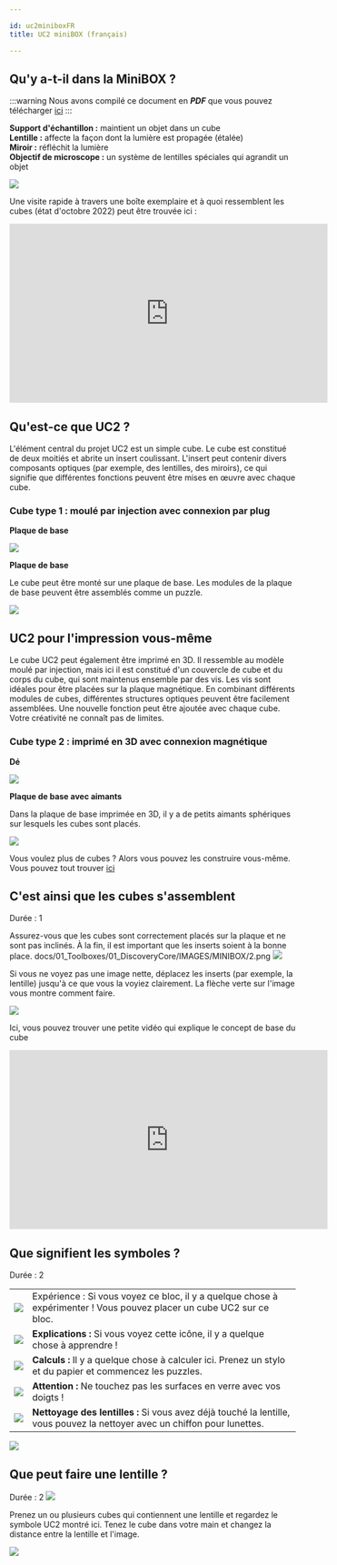 ```yaml
---

id: uc2miniboxFR
title: UC2 miniBOX (français)

---
```


## Qu'y a-t-il dans la MiniBOX ?

:::warning
Nous avons compilé ce document en ***PDF*** que vous pouvez télécharger <a href="/MINIBOX/Manual_Corebox_EM.pdf" target="_blank">ici</a>
:::

**Support d'échantillon :** maintient un objet dans un cube\
**Lentille :** affecte la façon dont la lumière est propagée (étalée)\
**Miroir :** réfléchit la lumière\
**Objectif de microscope :** un système de lentilles spéciales qui agrandit un objet

![](../IMAGES/MINIBOXNEW/5.png)

Une visite rapide à travers une boîte exemplaire et à quoi ressemblent les cubes (état d'octobre 2022) peut être trouvée ici :

<iframe width="560" height="315" src="https://www.youtube.com/embed/NZZ6n620eV0" title="Lecteur vidéo YouTube" frameborder="0" allow="accelerometer; autoplay; clipboard-write; encrypted-media; gyroscope; picture-in-picture" allowfullscreen></iframe>


## Qu'est-ce que UC2 ?

L'élément central du projet UC2 est un simple cube.
Le cube est constitué de deux moitiés et abrite un insert coulissant.
L'insert peut contenir divers composants optiques (par exemple, des lentilles, des miroirs), ce qui signifie que différentes fonctions peuvent être mises en œuvre avec chaque cube.

### Cube type 1 : moulé par injection avec connexion par plug

**Plaque de base**

![](../IMAGES/MINIBOX/2.png)

**Plaque de base**

Le cube peut être monté sur une plaque de base. Les modules de la plaque de base peuvent être assemblés comme un puzzle.

![](../IMAGES/MINIBOX/4.png)

## UC2 pour l'impression vous-même

Le cube UC2 peut également être imprimé en 3D. Il ressemble au modèle moulé par injection, mais ici il est constitué d'un couvercle de cube et du corps du cube, qui sont maintenus ensemble par des vis. Les vis sont idéales pour être placées sur la plaque magnétique. En combinant différents modules de cubes, différentes structures optiques peuvent être facilement assemblées. Une nouvelle fonction peut être ajoutée avec chaque cube. Votre créativité ne connaît pas de limites.

### Cube type 2 : imprimé en 3D avec connexion magnétique

**Dé**

![](../IMAGES/MINIBOX/4.png)

**Plaque de base avec aimants**

Dans la plaque de base imprimée en 3D, il y a de petits aimants sphériques sur lesquels les cubes sont placés.

![](../IMAGES/MINIBOX/5.png)

Vous voulez plus de cubes ? Alors vous pouvez les construire vous-même. Vous pouvez tout trouver [ici](https://github.com/openUC2/UC2-GIT)

## C'est ainsi que les cubes s'assemblent
Durée : 1

Assurez-vous que les cubes sont correctement placés sur la plaque et ne sont pas inclinés. À la fin, il est important que les inserts soient à la bonne place.
docs/01_Toolboxes/01_DiscoveryCore/IMAGES/MINIBOX/2.png
![](../IMAGES/MINIBOX/6.png)

Si vous ne voyez pas une image nette, déplacez les inserts (par exemple, la lentille) jusqu'à ce que vous la voyiez clairement. La flèche verte sur l'image vous montre comment faire.

![](../IMAGES/MINIBOX/7.png)

Ici, vous pouvez trouver une petite vidéo qui explique le concept de base du cube

<iframe width="560" height="315" src="https://www.youtube.com/embed/Yl0lgNJu_AQ" title="Lecteur vidéo YouTube" frameborder="0" allow="accelerometer; autoplay; clipboard-write; encrypted-media; gyroscope; picture-in-picture" allowfullscreen></iframe>


## Que signifient les symboles ?
Durée : 2

|||
|----|-----|  
|![](../IMAGES/MINIBOX/I1.png)  |Expérience : Si vous voyez ce bloc, il y a quelque chose à expérimenter ! Vous pouvez placer un cube UC2 sur ce bloc. |
| ![](../IMAGES/MINIBOX/I2.png) |**Explications :** Si vous voyez cette icône, il y a quelque chose à apprendre ! |
|![](../IMAGES/MINIBOX/I3.png)|**Calculs :** Il y a quelque chose à calculer ici. Prenez un stylo et du papier et commencez les puzzles. |
|![](../IMAGES/MINIBOX/I4.png)|**Attention :** Ne touchez pas les surfaces en verre avec vos doigts ! |
|![](../IMAGES/MINIBOX/I5.png)|**Nettoyage des lentilles :** Si vous avez déjà touché la lentille, vous pouvez la nettoyer avec un chiffon pour lunettes. |

![](../IMAGES/MINIBOX/I6.png)


## Que peut faire une lentille ?
Durée : 2
![](../IMAGES/MINIBOX/I1.png)

Prenez un ou plusieurs cubes qui contiennent une lentille et regardez le symbole UC2 montré ici. Tenez le cube dans votre main et changez la distance entre la lentille et l'image.

![](../IMAGES/MINIBOXNEW/11.png)
